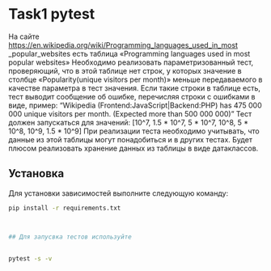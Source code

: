 # Task1 pytest

На сайте https://en.wikipedia.org/wiki/Programming_languages_used_in_most _popular_websites 
есть таблица «Programming languages used in most popular websites» 
Необходимо реализовать параметризованный тест, проверяющий, что в этой таблице нет строк, у которых значение в столбце «Popularity(unique visitors per month)» меньше передаваемого в качестве параметра в тест значения. 
Если такие строки в таблице есть, тест выводит сообщение об ошибке, перечисляя строки с ошибками в виде, пример: 
“Wikipedia (Frontend:JavaScript|Backend:PHP) has 475 000 000 unique visitors per month. (Expected more than 500 000 000)”
Тест должен запускаться для значений: [10^7, 1.5 * 10^7, 5 * 10^7, 10^8, 5 * 10^8, 10^9, 1.5 * 10^9] 
При реализации теста необходимо учитывать, что данные из этой таблицы могут понадобиться и в других тестах. Будет плюсом реализовать хранение данных из таблицы в виде датаклассов. 


## Установка

Для установки зависимостей выполните следующую команду:

```bash
pip install -r requirements.txt



## Для запусвка тестов используйте 


pytest -s -v

